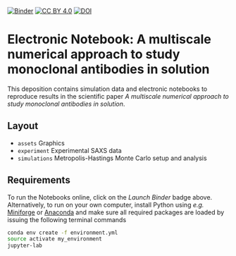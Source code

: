[![Binder](https://mybinder.org/badge_logo.svg)](https://mybinder.org/v2/gh/mlund/SI-multiscale-antibodies/HEAD)
[![CC BY 4.0][cc-by-shield]][cc-by]
[![DOI](https://zenodo.org/badge/DOI/10.5281/zenodo.10478576.svg)](https://doi.org/10.5281/zenodo.10478576)

[cc-by]: http://creativecommons.org/licenses/by/4.0/
[cc-by-shield]: https://img.shields.io/badge/License-CC%20BY%204.0-lightgrey.svg

# Electronic Notebook: A multiscale numerical approach to study monoclonal antibodies in solution

This deposition contains simulation data and electronic notebooks to reproduce results in the 
scientific paper _A multiscale numerical approach to study monoclonal antibodies in solution_.

## Layout

- `assets` Graphics
- `experiment` Experimental SAXS data
- `simulations` Metropolis-Hastings Monte Carlo setup and analysis

## Requirements

To run the Notebooks online, click on the _Launch Binder_ badge above. Alternatively, to run on your own computer,
install Python using _e.g._ [Miniforge](https://github.com/conda-forge/miniforge) or [Anaconda](https://docs.conda.io)
and make sure all required packages are loaded by issuing the following terminal commands

``` bash
conda env create -f environment.yml
source activate my_environment
jupyter-lab
```
